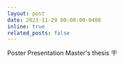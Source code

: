 ```yaml
---
layout: post
date: 2023-11-29 00:00:00-0400
inline: true
related_posts: false
---
```


Poster Presentation Master's thesis 🪧
